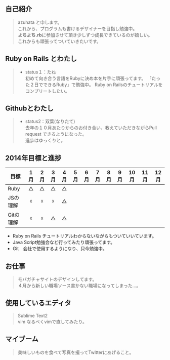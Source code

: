 ## 自己紹介

> azuhata と申します。  
> これから、プログラムも書けるデザイナーを目指し勉強中。  
> **よちよち.rb**に参加させて頂き少しずつ成長できているのが嬉しい。   
> これからも頑張ってついていきたいです。  

## Ruby on Rails とわたし

> - status１：たね   
> 初めて向き合う言語をRubyに決め本を片手に頑張ってます。 
> 「たった２日でできるRuby」で勉強中。 
> Ruby on Railsのチュートリアルをコンプリートしたい。  

## Githubとわたし

> - status2：双葉(なりたて)    
> 去年の１０月あたりからのお付き合い、教えていただきながらPull request できるようになった。    
> 進歩はゆっくりと。  

## 2014年目標と進捗

| 目標 | 1月 | 2月 | 3月 | 4月 | 5月 | 6月 | 7月 | 8月 | 9月 | 10月 | 11月 | 12月 |
| ---- |:---:|:---:|:---:|:---:|:---:|:---:|:---:|:---:|:---:|:---:|:---:|:---:|
|Ruby|△|△|△|△|||||||||
|JSの理解|☓|☓|☓|△|||||||||
|Gitの理解|☓|☓|△|△|||||||||  

- Ruby on Rails チュートリアルわからないながらもついていいています。  
- Java Script勉強会など行ってみたり頑張ってます。  
- Git　会社で使用するようになり、只今勉強中。      

## お仕事

> モバガチャサイトのデザインしてます。   
> ４月から新しい職場ソース書かない職場になってしまった…。 

## 使用しているエディタ

> Sublime Text2  
> vim なるべくvimで直してみたり。  

## マイブーム

> 美味しいものを食べて写真を撮ってTwitterにあげること。  

